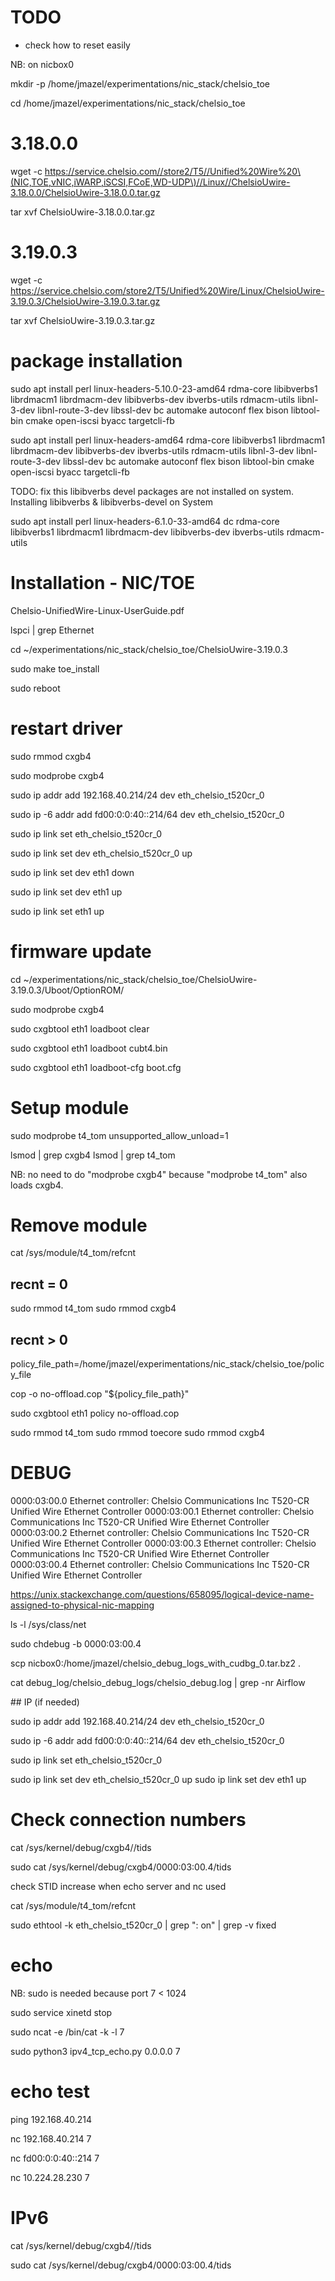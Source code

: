 


# TODO

* check how to reset easily


NB: on nicbox0



mkdir -p /home/jmazel/experimentations/nic_stack/chelsio_toe

cd /home/jmazel/experimentations/nic_stack/chelsio_toe


# 3.18.0.0

wget -c https://service.chelsio.com//store2/T5//Unified%20Wire%20\(NIC,TOE,vNIC,iWARP,iSCSI,FCoE,WD-UDP\)//Linux//ChelsioUwire-3.18.0.0/ChelsioUwire-3.18.0.0.tar.gz

tar xvf ChelsioUwire-3.18.0.0.tar.gz




# 3.19.0.3

wget -c https://service.chelsio.com/store2/T5/Unified%20Wire/Linux/ChelsioUwire-3.19.0.3/ChelsioUwire-3.19.0.3.tar.gz

tar xvf ChelsioUwire-3.19.0.3.tar.gz





# package installation

sudo apt install perl linux-headers-5.10.0-23-amd64 rdma-core libibverbs1 librdmacm1 librdmacm-dev libibverbs-dev ibverbs-utils rdmacm-utils libnl-3-dev libnl-route-3-dev libssl-dev bc automake autoconf flex bison libtool-bin cmake open-iscsi byacc targetcli-fb


sudo apt install perl linux-headers-amd64 rdma-core libibverbs1 librdmacm1 librdmacm-dev libibverbs-dev ibverbs-utils rdmacm-utils libnl-3-dev libnl-route-3-dev libssl-dev bc automake autoconf flex bison libtool-bin cmake open-iscsi byacc targetcli-fb



TODO: fix this
libibverbs devel packages are not installed on system.
Installing libibverbs & libibverbs-devel on System


sudo apt install perl linux-headers-6.1.0-33-amd64 dc rdma-core libibverbs1 librdmacm1 librdmacm-dev libibverbs-dev ibverbs-utils rdmacm-utils




# Installation - NIC/TOE

Chelsio-UnifiedWire-Linux-UserGuide.pdf



lspci | grep Ethernet


cd ~/experimentations/nic_stack/chelsio_toe/ChelsioUwire-3.19.0.3

sudo make toe_install

sudo reboot




# restart driver


sudo rmmod cxgb4

sudo modprobe cxgb4




sudo ip addr add 192.168.40.214/24 dev eth_chelsio_t520cr_0

sudo ip -6 addr add fd00:0:0:40::214/64 dev eth_chelsio_t520cr_0




sudo ip link set eth_chelsio_t520cr_0

sudo ip link set dev eth_chelsio_t520cr_0 up




sudo ip link set dev eth1 down

sudo ip link set dev eth1 up

sudo ip link set eth1 up






# firmware update

cd ~/experimentations/nic_stack/chelsio_toe/ChelsioUwire-3.19.0.3/Uboot/OptionROM/

sudo modprobe cxgb4

sudo cxgbtool eth1 loadboot clear

sudo cxgbtool eth1 loadboot cubt4.bin

sudo cxgbtool eth1 loadboot-cfg boot.cfg




# Setup module

sudo modprobe t4_tom unsupported_allow_unload=1

lsmod | grep cxgb4
lsmod | grep t4_tom

NB: no need to do "modprobe cxgb4" because "modprobe t4_tom" also loads cxgb4.


# Remove module

cat /sys/module/t4_tom/refcnt

## recnt = 0

sudo rmmod t4_tom
sudo rmmod cxgb4


## recnt > 0

policy_file_path=/home/jmazel/experimentations/nic_stack/chelsio_toe/policy_file

cop -o no-offload.cop "${policy_file_path}"

sudo cxgbtool eth1 policy no-offload.cop

sudo rmmod t4_tom
sudo rmmod toecore
sudo rmmod cxgb4






# DEBUG

0000:03:00.0 Ethernet controller: Chelsio Communications Inc T520-CR Unified Wire Ethernet Controller
0000:03:00.1 Ethernet controller: Chelsio Communications Inc T520-CR Unified Wire Ethernet Controller
0000:03:00.2 Ethernet controller: Chelsio Communications Inc T520-CR Unified Wire Ethernet Controller
0000:03:00.3 Ethernet controller: Chelsio Communications Inc T520-CR Unified Wire Ethernet Controller
0000:03:00.4 Ethernet controller: Chelsio Communications Inc T520-CR Unified Wire Ethernet Controller


https://unix.stackexchange.com/questions/658095/logical-device-name-assigned-to-physical-nic-mapping

ls -l /sys/class/net


sudo chdebug -b 0000:03:00.4



scp nicbox0:/home/jmazel/chelsio_debug_logs_with_cudbg_0.tar.bz2 .



cat debug_log/chelsio_debug_logs/chelsio_debug.log | grep -nr Airflow




## IP (if needed)


sudo ip addr add 192.168.40.214/24 dev eth_chelsio_t520cr_0

sudo ip -6 addr add fd00:0:0:40::214/64 dev eth_chelsio_t520cr_0


sudo ip link set eth_chelsio_t520cr_0

sudo ip link set dev eth_chelsio_t520cr_0 up
sudo ip link set dev eth1 up




# Check connection numbers


cat /sys/kernel/debug/cxgb4/<bus-id>/tids


sudo cat /sys/kernel/debug/cxgb4/0000:03:00.4/tids

check STID increase when echo server and nc used


cat /sys/module/t4_tom/refcnt




sudo ethtool -k eth_chelsio_t520cr_0 | grep ": on" | grep -v fixed





# echo

NB: sudo is needed because port 7 < 1024

sudo service xinetd stop

sudo ncat -e /bin/cat -k -l 7


sudo python3 ipv4_tcp_echo.py 0.0.0.0 7


# echo test


ping 192.168.40.214 


nc 192.168.40.214 7


nc fd00:0:0:40::214 7






nc 10.224.28.230 7





# IPv6


cat /sys/kernel/debug/cxgb4/<bus-id>/tids


sudo cat /sys/kernel/debug/cxgb4/0000:03:00.4/tids











